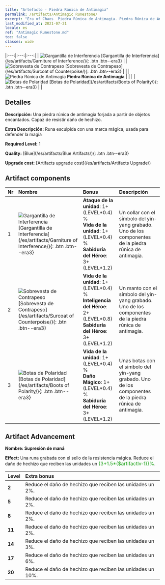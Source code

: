```yaml
---
title: "Artefacto - Piedra Rúnica de Antimagia"
permalink: /artifacts/Antimagic Runestone/
excerpt: "Era of Chaos  Piedra Rúnica de Antimagia. Piedra Rúnica de Antimagia Una piedra rúnica de antimagia forjada a partir de objetos encantados. Capaz de resistir daño de hechizo."
last_modified_at: 2021-07-21
locale: es
ref: "Antimagic Runestone.md"
toc: false
classes: wide
---
```


  |:---:|:---:|:---:| 
  | ![Gargantilla de Interferencia](/images/t/artifact_40231.png) [Gargantilla de Interferencia](/es/artifacts/Garniture of Interference/){: .btn .btn--era3} |   | ![Sobrevesta de Contrapeso](/images/t/artifact_40232.png) [Sobrevesta de Contrapeso](/es/artifacts/Surcoat of Counterpoise/){: .btn .btn--era3} | 
  |   | ![Piedra Rúnica de Antimagia](/images/t/icon_artifact_23.png) **Piedra Rúnica de Antimagia** |  | 
  |   | ![Botas de Polaridad](/images/t/artifact_40233.png) [Botas de Polaridad](/es/artifacts/Boots of Polarity/){: .btn .btn--era3} |   | 


## Detalles

 **Descripción:** Una piedra rúnica de antimagia forjada a partir de objetos encantados. Capaz de resistir daño de hechizo.

 **Extra Descripción:** Runa esculpida con una marca mágica, usada para defender la magia

 **Required Level:** 1

 **Quality:** [Blue](/es/artifacts/Blue Artifacts/){: .btn .btn--era3}

 **Upgrade cost:** [Artifacts upgrade cost](/es/artifacts/Artifacts Upgrade/)



## Artifact components

  | Nr |    Nombre    |   Bonus | Descripción | 
  |:---|:-----------|:--------|:------------| 
  | 1 | ![Gargantilla de Interferencia](/images/t/artifact_40231.png) [Gargantilla de Interferencia](/es/artifacts/Garniture of Interference/){: .btn .btn--era3} | **Ataque de la unidad**: 1+(LEVEL\*0.4) %<br/>**Vida de la unidad**: 1+(LEVEL\*0.4) %<br/>**Sabiduría del Héroe**: 3+(LEVEL\*1.2) | Un collar con el símbolo del yin-yang grabado. Uno de los componentes de la piedra rúnica de antimagia. | 
  | 2 | ![Sobrevesta de Contrapeso](/images/t/artifact_40232.png) [Sobrevesta de Contrapeso](/es/artifacts/Surcoat of Counterpoise/){: .btn .btn--era3} | **Vida de la unidad**: 1+(LEVEL\*0.4) %<br/>**Inteligencia del Héroe**: 2+(LEVEL\*0.8)<br/>**Sabiduría del Héroe**: 3+(LEVEL\*1.2) | Un manto con el símbolo del yin-yang grabado. Uno de los componentes de la piedra rúnica de antimagia. | 
  | 3 | ![Botas de Polaridad](/images/t/artifact_40233.png) [Botas de Polaridad](/es/artifacts/Boots of Polarity/){: .btn .btn--era3} | **Vida de la unidad**: 1+(LEVEL\*0.4) %<br/>**Daño Mágico**: 1+(LEVEL\*0.4) %<br/>**Sabiduría del Héroe**: 3+(LEVEL\*1.2) | Unas botas con el símbolo del yin-yang grabado. Uno de los componentes de la piedra rúnica de antimagia. | 


## Artifact Advancement

 **Nombre: Supresión de maná**

 **Effect:** Una runa grabada con el sello de la resistencia mágica. Reduce el daño de hechizo que reciben las unidades un <span style="color: #1ca216;font-size:16px">{3+1.5*($artifactlv-1)}%</span>.

  |  Level  |    Extra bonus  | 
  |:--------|:----------------| 
  | **2** | Reduce el daño de hechizo que reciben las unidades un 2%. | 
  | **5** | Reduce el daño de hechizo que reciben las unidades un 2%. | 
  | **8** | Reduce el daño de hechizo que reciben las unidades un 2%. | 
  | **11** | Reduce el daño de hechizo que reciben las unidades un 2%. | 
  | **14** | Reduce el daño de hechizo que reciben las unidades un 3%. | 
  | **17** | Reduce el daño de hechizo que reciben las unidades un 6%. | 
  | **20** | Reduce el daño de hechizo que reciben las unidades un 10%. | 
